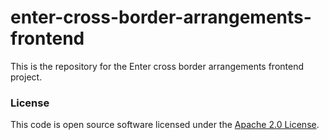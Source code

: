 # enter-cross-border-arrangements-frontend

This is the repository for the Enter cross border arrangements frontend project.


### License

This code is open source software licensed under the [Apache 2.0 License]("http://www.apache.org/licenses/LICENSE-2.0.html").
